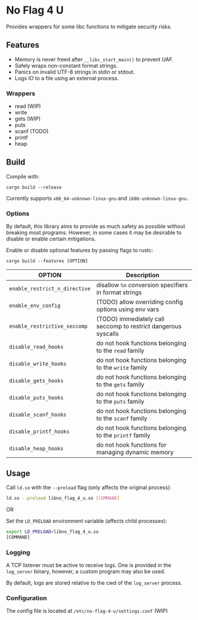 # No Flag 4 U

Provides wrappers for some libc functions to mitigate security risks.

## Features

- Memory is never freed after `__libc_start_main()` to prevent UAF.
- Safely wraps non-constant format strings.
- Panics on invalid UTF-8 strings in stdin or stdout.
- Logs IO to a file using an external process.

### Wrappers

- read (WIP)
- write
- gets (WIP)
- puts
- scanf (TODO)
- printf
- heap

## Build

Compile with:

```
cargo build --release
```

Currently supports `x86_64-unknown-linux-gnu` and `i686-unknown-linux-gnu`.

### Options

By default, this library aims to provide as much safety as possible without breaking most programs.
However, in some cases it may be desirable to disable or enable certain mitigations.

Enable or disable optional features by passing flags to rustc:

```
cargo build --features [OPTION]
```
| OPTION                         | Description                                                     |
|--------------------------------|-----------------------------------------------------------------|
| `enable_restrict_n_directive`  | disallow `%n` conversion specifiers in format strings           |
| `enable_env_config`            | (TODO) allow overriding config options using env vars           |
| `enable_restrictive_seccomp`   | (TODO) immediately call seccomp to restrict dangerous syscalls  |
| `disable_read_hooks`           | do not hook functions belonging to the `read` family            |
| `disable_write_hooks`          | do not hook functions belonging to the `write` family           |
| `disable_gets_hooks`           | do not hook functions belonging to the `gets` family            |
| `disable_puts_hooks`           | do not hook functions belonging to the `puts` family            |
| `disable_scanf_hooks`          | do not hook functions belonging to the `scanf` family           |
| `disable_printf_hooks`         | do not hook functions belonging to the `printf` family          |
| `disable_heap_hooks`           | do not hook functions for managing dynamic memory               |

## Usage

Call `ld.so` with the `--preload` flag (only affects the original process):

```bash
ld.so --preload libno_flag_4_u.so [COMMAND]
```

OR

Set the `LD_PRELOAD` environment variable (affects child processes):

```bash
export LD_PRELOAD=libno_flag_4_u.so
[COMMAND]
```

### Logging

A TCP listener must be active to receive logs.
One is provided in the `log_server` binary, however, a custom program may also be used.

By default, logs are stored relative to the cwd of the `log_server` process.

### Configuration

The config file is located at `/etc/no-flag-4-u/settings.conf` (WIP)
